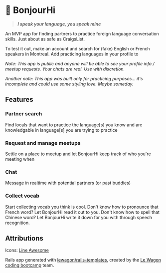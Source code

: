 # :busts_in_silhouette: BonjourHi 
> _**I speak your language, you speak mine**_

An MVP app for finding partners to practice foreign language conversation skills. Just about as safe as CraigsList.

To test it out, make an account and search for (fake) English or French speakers in Montreal. Add practicing languages in your profile to 

*Note: This app is public and anyone will be able to see your profile info / meetup requests. Your chats are real. Use with discretion.*

*Another note: This app was built only for practicing purposes... it's incomplete and could use some styling love. Maybe someday.*

## Features
### Partner search
Find locals that want to practice the language[s] you know and are knowledgable in language[s] you are trying to practice

### Request and manage meetups
Settle on a place to meetup and let BonjourHi keep track of who you're meeting when

### Chat
Message in realtime with potential partners (or past buddies)

### Collect vocab
Start collecting vocab you think is cool. Don't know how to pronounce that French word? Let BonjourHi read it out to you. Don't know how to spell that Chinese word? Let BonjourHi write it down for you with through speech recognition.

## Attributions
Icons: [Line Awesome](https://icons8.com/line-awesome)

Rails app generated with [lewagon/rails-templates](https://github.com/lewagon/rails-templates), created by the [Le Wagon coding bootcamp](https://www.lewagon.com) team.
